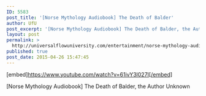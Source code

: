 ```yaml
---
ID: 5583
post_title: '[Norse Mythology Audiobook] The Death of Balder'
author: UfU
post_excerpt: '[Norse Mythology Audiobook] The Death of Balder, the Author Unknown'
layout: post
permalink: >
  http://universalflowuniversity.com/entertainment/norse-mythology-audiobook-the-death-of-balder/
published: true
post_date: 2015-04-26 15:47:45
---
```

[embed]https://www.youtube.com/watch?v=61ivY3l027I[/embed]<br>
<p>[Norse Mythology Audiobook] The Death of Balder, the Author Unknown</p>